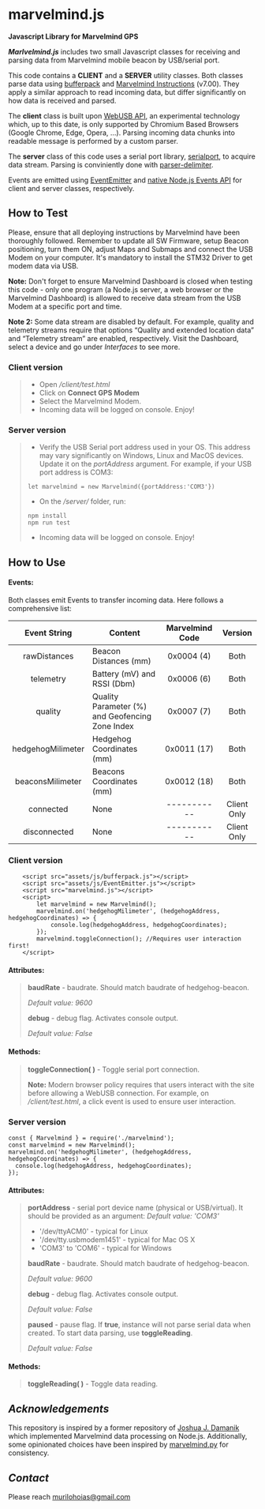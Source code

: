 # marvelmind.js

**Javascript Library for Marvelmind GPS**

_**Marlvelmind.js**_ includes two small Javascript classes for receiving and parsing data from Marvelmind mobile beacon by USB/serial port.

This code contains a **CLIENT** and a **SERVER** utility classes. Both classes parse data using [bufferpack](https://www.npmjs.com/package/bufferpack) and [Marvelmind Instructions](https://marvelmind.com/pics/marvelmind_interfaces.pdf) (v7.00). They apply a similar approach to read incoming data, but differ significantly on how data is received and parsed.

The **client** class is built upon [WebUSB API](https://developer.mozilla.org/en-US/docs/Web/API/WebUSB_API), an experimental technology which, up to this date, is only supported by Chromium Based Browsers (Google Chrome, Edge, Opera, ...). Parsing incoming data chunks into readable message is performed by a custom parser.

The **server** class of this code uses a serial port library, [serialport](https://www.npmjs.com/package/serialport), to acquire data stream. Parsing is conviniently done with [parser-delimiter](https://serialport.io/docs/api-parser-delimiter).

Events are emitted using [EventEmitter](https://github.com/Olical/EventEmitter) and [native Node.js Events API](https://nodejs.org/api/events.html) for client and server classes, respectively.

## How to Test

Please, ensure that all deploying instructions by Marvelmind have been thoroughly followed. Remember to update all SW Firmware, setup Beacon positioning, turn them ON, adjust Maps and Submaps and connect the USB Modem on your computer. It's mandatory to install the STM32 Driver to get modem data via USB.

**Note:** Don't forget to ensure Marvelmind Dashboard is closed when testing this code - only one program (a Node.js server, a web browser or the Marvelmind Dashboard) is allowed to receive data stream from the USB Modem at a specific port and time.

**Note 2:** Some data stream are disabled by default. For example, quality and telemetry streams require that options “Quality and extended location data” and “Telemetry stream” are enabled, respectively. Visit the Dashboard, select a device and go under _Interfaces_ to see more.

### Client version

> - Open _/client/test.html_
> - Click on **Connect GPS Modem**
> - Select the Marvelmind Modem.
> - Incoming data will be logged on console. Enjoy!

### Server version

> - Verify the USB Serial port address used in your OS. This address may vary significantly on Windows, Linux and MacOS devices. Update it on the _portAddress_ argument. For example, if your USB port address is COM3:
>
> ```
> let marvelmind = new Marvelmind({portAddress:'COM3'})
> ```
>
> - On the _/server/_ folder, run:
>
> ```
> npm install
> npm run test
> ```
>
> - Incoming data will be logged on console. Enjoy!

## How to Use

#### Events:

Both classes emit Events to transfer incoming data. Here follows a comprehensive list:

|   Event String    | Content                                         | Marvelmind Code |   Version   |
| :---------------: | ----------------------------------------------- | :-------------: | :---------: |
|   rawDistances    | Beacon Distances (mm)                           |   0x0004 (4)    |    Both     |
|     telemetry     | Battery (mV) and RSSI (Dbm)                     |   0x0006 (6)    |    Both     |
|      quality      | Quality Parameter (%) and Geofencing Zone Index |   0x0007 (7)    |    Both     |
| hedgehogMilimeter | Hedgehog Coordinates (mm)                       |   0x0011 (17)   |    Both     |
| beaconsMilimeter  | Beacons Coordinates (mm)                        |   0x0012 (18)   |    Both     |
|     connected     | None                                            |   -----------   | Client Only |
|   disconnected    | None                                            |   -----------   | Client Only |

### Client version

```
    <script src="assets/js/bufferpack.js"></script>
    <script src="assets/js/EventEmitter.js"></script>
    <script src="marvelmind.js"></script>
    <script>
        let marvelmind = new Marvelmind();
        marvelmind.on('hedgehogMilimeter', (hedgehogAddress, hedgehogCoordinates) => {
            console.log(hedgehogAddress, hedgehogCoordinates);
        });
        marvelmind.toggleConnection(); //Requires user interaction first!
    </script>

```

#### Attributes:

> **baudRate** - baudrate. Should match baudrate of hedgehog-beacon.
>
> _Default value: 9600_
>
> **debug** - debug flag. Activates console output.
>
> _Default value: False_

#### Methods:

> **toggleConnection( )** - Toggle serial port connection.
>
> **Note:** Modern browser policy requires that users interact with the site before allowing a WebUSB connection. For example, on _/client/test.html_, a click event is used to ensure user interaction.

### Server version

```
const { Marvelmind } = require('./marvelmind');
const marvelmind = new Marvelmind();
marvelmind.on('hedgehogMilimeter', (hedgehogAddress, hedgehogCoordinates) => {
  console.log(hedgehogAddress, hedgehogCoordinates);
});
```

#### Attributes:

> **portAddress** - serial port device name (physical or USB/virtual). It should be provided as an argument:
> _Default value: 'COM3'_
>
> - '/dev/ttyACM0' - typical for Linux
> - '/dev/tty.usbmodem1451' - typical for Mac OS X
> - 'COM3' to 'COM6' - typical for Windows
>
> **baudRate** - baudrate. Should match baudrate of hedgehog-beacon.
>
> _Default value: 9600_
>
> **debug** - debug flag. Activates console output.
>
> _Default value: False_
>
> **paused** - pause flag. If **true**, instance will not parse serial data when created. To start data parsing, use **toggleReading**.
>
> _Default value: False_

#### Methods:

> **toggleReading( )** - Toggle data reading.

## _Acknowledgements_

This repository is inspired by a former repository of [Joshua J. Damanik](https://github.com/joshuadamanik/) which implemented Marvelmind data processing on Node.js. Additionally, some opinionated choices have been inspired by [marvelmind.py](https://github.com/MarvelmindRobotics/marvelmind.py) for consistency.

## _Contact_

Please reach murilohoias@gmail.com
